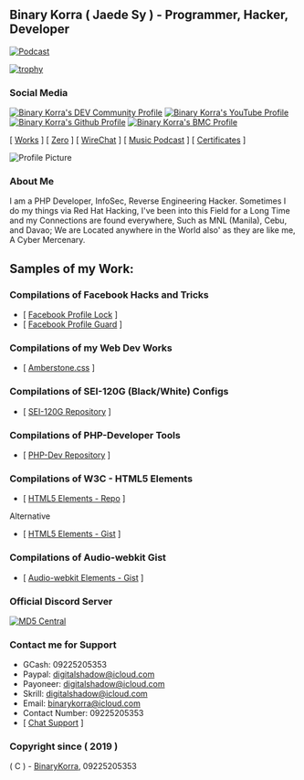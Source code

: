 ## Binary Korra ( Jaede Sy ) - Programmer, Hacker, Developer

[![Podcast](http://amberstonecss.herokuapp.com/spotify/snowdraft)](https://open.spotify.com/user/snowdraft)


[![trophy](https://github-profile-trophy.vercel.app/?username=binarykorra)](https://github.com/binarykorra)

### Social Media

[![Binary Korra's DEV Community Profile](https://img.shields.io/badge/dev.to-0A0A0A?style=for-the-badge&logo=dev.to&logoColor=white)](https://dev.to/binarykorra) [![Binary Korra's YouTube Profile](https://img.shields.io/badge/YouTube-FF0000?style=for-the-badge&logo=youtube&logoColor=white)](https://www.youtube.com/channel/UCYbraPQtWy2k-2xGiLzl5WA) [![Binary Korra's Github Profile](https://img.shields.io/badge/GitHub-100000?style=for-the-badge&logo=github&logoColor=white)](https://www.github.com/binarykorra) [![Binary Korra's BMC Profile](https://img.shields.io/badge/Buy%20Me%20a%20Coffee-FFDD00.svg?&style=flat-square&logo=buy-me-a-coffee&logoColor=black)](https://bmc.xyz/binarykorra)


[ [Works](http://binarykorra.github.io/binarykorra/works) ] [ [Zero](http://binarykorra.github.io/binarykorra/zero) ] [ [WireChat](http://binarykorra.github.io/binarykorra/wirechat) ] [ [Music Podcast](http://binarykorra.github.io/binarykorra/music) ] [ [Certificates](http://binarykorra.github.io/binarykorra/certificates) ]

![Profile Picture](https://avatars3.githubusercontent.com/u/36190934?v=4&raw=true)


### About Me

I am a PHP Developer, InfoSec, Reverse Engineering Hacker. Sometimes I do my things via Red Hat Hacking, I've been into this Field for a Long Time and my Connections are found everywhere, Such as MNL (Manila), Cebu, and Davao; We are Located anywhere in the World also' as they are like me, A Cyber Mercenary.

## Samples of my Work:

### Compilations of Facebook Hacks and Tricks
* [ [Facebook Profile Lock](https://github.com/binarykorra/profilelock.fb) ]
* [ [Facebook Profile Guard](https://github.com/binarykorra/profileguard.fb) ]

### Compilations of my Web Dev Works
* [ [Amberstone.css](https://github.com/binarykorra/amberstone.css) ]

### Compilations of SEI-120G (Black/White) Configs
* [ [SEI-120G Repository](https://www.github.com/binarykorra/SEI-120G) ]

### Compilations of PHP-Developer Tools
* [ [PHP-Dev Repository](https://www.github.com/binarykorra/php-dev) ]

### Compilations of W3C - HTML5 Elements
* [ [HTML5 Elements - Repo](https://www.github.com/binarykorra/html5elements) ]

Alternative

* [ [HTML5 Elements - Gist](https://gist.github.com/binarykorra/0a76edf863877caba444a2e57d1a9e28) ]


### Compilations of Audio-webkit Gist
* [ [Audio-webkit Elements - Gist](https://gist.github.com/binarykorra/508b05eb4b58a378c850cbe0463d3e68) ]

### Official Discord Server

[ ![MD5 Central](https://discordapp.com/api/guilds/513374828191809536/widget.png?style=banner2) ](https://bit.ly/md5discord)

### Contact me for Support

* GCash: 09225205353
* Paypal: digitalshadow@icloud.com
* Payoneer: digitalshadow@icloud.com
* Skrill: digitalshadow@icloud.com
* Email: binarykorra@icloud.com
* Contact Number: 09225205353
* [ [Chat Support](https://github.com/binarykorra/binarykorra/issues) ]

### Copyright since ( 2019 )
( C ) - [BinaryKorra](https://github.com/binarykorra), 09225205353
